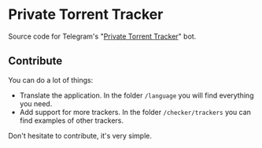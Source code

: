 # Private Torrent Tracker

Source code for Telegram's "[Private Torrent Tracker](https://t.me/open_torrent_tracker_bot)" bot.

## Contribute

You can do a lot of things:

- Translate the application. In the folder `/language` you will find everything you need.
- Add support for more trackers. In the folder `/checker/trackers` you can find examples of other trackers.

Don't hesitate to contribute, it's very simple.